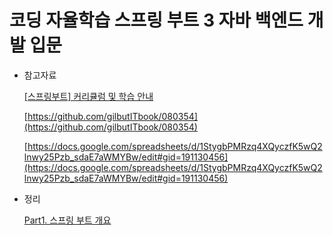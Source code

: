 # 코딩 자율학습 스프링 부트 3 자바 백엔드 개발 입문

- 참고자료
    
    [[스프링부트] 커리큘럼 및 학습 안내](https://cafe.naver.com/gilbutitbook/6750)
    
    [https://github.com/gilbutITbook/080354](https://github.com/gilbutITbook/080354)
    
    [https://docs.google.com/spreadsheets/d/1StygbPMRzq4XQyczfK5wQ2lnwy25Pzb_sdaE7aWMYBw/edit#gid=191130456](https://docs.google.com/spreadsheets/d/1StygbPMRzq4XQyczfK5wQ2lnwy25Pzb_sdaE7aWMYBw/edit#gid=191130456)
    
- 정리
    
    [Part1. 스프링 부트 개요](https://www.notion.so/Part1-785dd20dfe854cdca9971862d79a2c2a?pvs=21)